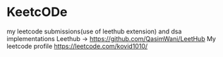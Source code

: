 # KeetcODe
my leetcode submissions(use of leethub extension) and dsa implementations
Leethub -> https://github.com/QasimWani/LeetHub
My leetcode profile  https://leetcode.com/kovid1010/
